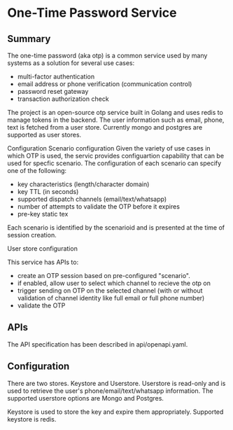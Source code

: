 # One-Time Password Service

## Summary
The one-time password (aka otp) is a common service used by many systems as a solution for several use cases:
- multi-factor authentication
- email address or phone verification (communication control)
- password reset gateway
- transaction authorization check

The project is an open-source otp service built in Golang and uses redis to manage tokens in the backend. The user information such as email, phone, text is fetched from a user store. Currently mongo and postgres are supported as user stores.

Configuration
Scenario configuration
Given the variety of use cases in which OTP is used, the servic provides configuartion capability that can be used for specfic scenario. The configuration of each scenario can specify one of the following:
- key characteristics (length/character domain)
- key TTL (in seconds)
- supported dispatch channels (email/text/whatsapp)
- number of attempts to validate the OTP before it expires
- pre-key static tex

Each scenario is identified by the scenarioid and is presented at the time of session creation.

User store configuration


This service has APIs to:
- create an OTP session based on pre-configured "scenario".
- if enabled, allow user to select which channel to recieve the otp on
- trigger sending on OTP on the selected channel (with or without validation of channel identity like full email or full phone number)
- validate the OTP
 
## APIs
The API specification has been described in api/openapi.yaml.

## Configuration
 There are two stores. Keystore and Userstore. Userstore is read-only and is used to retrieve the user's phone/email/text/whatsapp information. The supported userstore options are Mongo and Postgres.

 Keystore is used to store the key and expire them appropriately. Supported keystore is redis.

 


